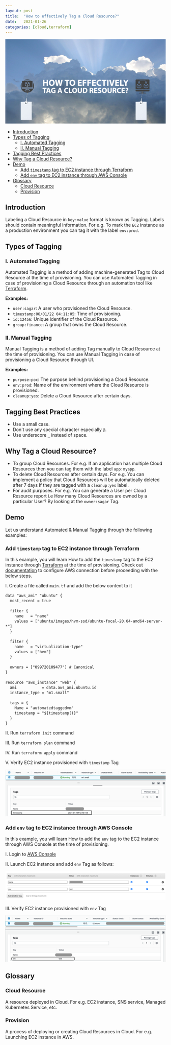 ```yaml
---
layout: post
title:  "How to effectively Tag a Cloud Resource?"
date:   2021-01-26
categories: [cloud,terraform]
---
```


![How to effectively Tag a Cloud Resource?](https://raw.githubusercontent.com/sagar-jadhav/sagar-jadhav.github.io/master/static/img/_posts/tag_cloud_resource.png)

- [Introduction](#introduction)
- [Types of Tagging](#types-of-tagging)
	- [I. Automated Tagging](#i-automated-tagging)
	- [II. Manual Tagging](#ii-manual-tagging)
- [Tagging Best Practices](#tagging-best-practices)
- [Why Tag a Cloud Resource?](#why-tag-a-cloud-resource)
- [Demo](#demo)
	- [Add `timestamp` tag to EC2 instance through Terraform](#add-timestamp-tag-to-ec2-instance-through-terraform)
	- [Add `env` tag to EC2 instance through AWS Console](#add-env-tag-to-ec2-instance-through-aws-console)
- [Glossary](#glossary)
	- [Cloud Resource](#cloud-resource)
	- [Provision](#provision)

## Introduction

Labeling a Cloud Resource in `key:value` format is known as Tagging. Labels should contain meaningful information. For e.g. To mark the `EC2` instance as a production environment you can tag it with the label `env:prod`.

## Types of Tagging

### I. Automated Tagging

Automated Tagging is a method of adding machine-generated Tag to Cloud Resource at the time of provisioning. You can use Automated Tagging in case of provisioning a Cloud Resource through an automation tool like [Terraform](https://www.terraform.io/).

**Examples:**

- `user:sagar`: A user who provisioned the Cloud Resource. 
- `timestamp:06/01/22 04:11:05`: Time of provisioning.
- `id:12456`: Unique identifier of the Cloud Resource.
- `group:finance`: A group that owns the Cloud Resource.

### II. Manual Tagging

Manual Tagging is a method of adding Tag manually to Cloud Resource at the time of provisioning. You can use Manual Tagging in case of provisioning a Cloud Resource through UI.

**Examples:**

- `purpose:poc`: The purpose behind provisioning a Cloud Resource.
- `env:prod`: Name of the environment where the Cloud Resource is provisioned.
- `cleanup:yes`: Delete a Cloud Resource after certain days. 

## Tagging Best Practices

- Use a small case.
- Don't use any special character especially `@`.
- Use underscore `_` instead of space.

## Why Tag a Cloud Resource?

- To group Cloud Resources. For e.g. If an application has multiple Cloud Resources then you can tag them with the label `app:myapp`.
- To delete Cloud Resources after certain days. For e.g. You can implement a policy that Cloud Resources will be automatically deleted after 7 days If they are tagged with a `cleanup:yes` label.
- For audit purposes. For e.g. You can generate a User per Cloud Resource report i.e How many Cloud Resources are owned by a particular User? By looking at the `owner:sagar` Tag.

## Demo

Let us understand Automated & Manual Tagging through the following examples:

### Add `timestamp` tag to EC2 instance through Terraform

In this example, you will learn How to add the `timestamp` tag to the EC2 instance through [Terraform](https://www.terraform.io/) at the time of provisioning. Check out [documentation](https://registry.terraform.io/providers/hashicorp/aws/latest/docs) to configure AWS connection before proceeding with the below steps.

I. Create a file called `main.tf` and add the below content to it

```
data "aws_ami" "ubuntu" {
  most_recent = true

  filter {
    name   = "name"
    values = ["ubuntu/images/hvm-ssd/ubuntu-focal-20.04-amd64-server-*"]
  }

  filter {
    name   = "virtualization-type"
    values = ["hvm"]
  }

  owners = ["099720109477"] # Canonical
}

resource "aws_instance" "web" {
  ami           = data.aws_ami.ubuntu.id
  instance_type = "m1.small"

  tags = {
    Name = "automatedtaggedvm"
    timestamp = "${timestamp()}"
  }
}
```

II. Run `terraform init` command

III. Run `terraform plan` command

IV. Run `terraform apply` command

V. Verify EC2 instance provisioned with `timestamp` Tag

![EC2 instance with timestamp Tag](https://raw.githubusercontent.com/sagar-jadhav/sagar-jadhav.github.io/master/static/img/_posts/systemtag1.png)


### Add `env` tag to EC2 instance through AWS Console

In this example, you will learn How to add the `env` tag to the EC2 instance through AWS Console at the time of provisioning.

I. Login to [AWS Console](https://aws.amazon.com/console/)

II. Launch EC2 instance and add `env` Tag as follows:

![Adding Tag env to EC2 instance](https://raw.githubusercontent.com/sagar-jadhav/sagar-jadhav.github.io/master/static/img/_posts/usertag2.png)

III. Verify EC2 instance provisioned with `env` Tag

![EC2 instance with env Tag](https://raw.githubusercontent.com/sagar-jadhav/sagar-jadhav.github.io/master/static/img/_posts/usertag1.png)

## Glossary

### Cloud Resource
A resource deployed in Cloud. For e.g. EC2 instance, SNS service, Managed Kubernetes Service, etc.

### Provision
A process of deploying or creating Cloud Resources in Cloud. For e.g. Launching EC2 instance in AWS.
